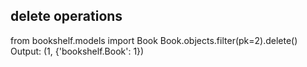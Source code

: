 ## delete operations
from bookshelf.models import Book
Book.objects.filter(pk=2).delete()
Output: (1, {'bookshelf.Book': 1})